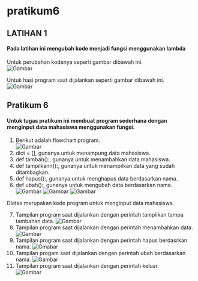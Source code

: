 # pratikum6

## LATIHAN 1

#### Pada latihan ini mengubah kode menjadi fungsi menggunakan lambda
Untuk perubahan kodenya seperti gambar dibawah ini.     
![Gambar](ss/ss1.png)

Untuk hasi program saat dijalankan seperti gambar dibawah ini.  
![Gambar](ss/ss2.png)

## Pratikum 6

#### Untuk tugas pratikum ini membuat program sederhana dengan menginput data mahasiswa menggunakan fungsi.
1. Berikut adalah flowchart program.                    
![Gambar](ss/ss3.png)
2. dict = [], gunanya untuk menampung data mahasiswa.
3. def tambah():, gunanya untuk menambahkan data mahasiswa.
4. def tampilkann():, gunanya untuk menampilkan data yang sudah ditambagkan.
5. def hapus():, gunanya untuk menghapus data berdasarkan nama.
6. def ubah():, gunanya untuk mengubah data berdasarkan nama.
![Gambar](ss/ss4.png)
![Gambar](ss/ss5.png)
![Gambar](ss/ss6.png)

Diatas merupakan kode program untuk menginput data mahasiswa.

7. Tampilan program saat dijalankan dengan perintah tampilkan tampa tambahan data.
![Gambar](ss/ss7.png)
8. Tampilan program saat dijalankan dengan perintah menambahkan data.
![Gambar](ss/ss8.png)
9. Tampilan program saat dijalankan dengan perintah hapus berdasrkan nama.
![Gmabar](ss/ss9.png)
10. Tampilan progam saat dijalankan dengan perintah ubah berdasarkan nama.
![Gambar](ss/ss10.png)
11. Tampilan program saat dijalankan dengan perintah keluar.    
![Gambar](ss/ss11.png)

